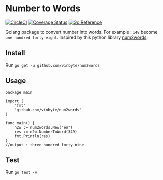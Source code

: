 # Number to Words

[![CircleCI](https://circleci.com/gh/vinbyte/num2words.svg?style=svg)](https://circleci.com/gh/circleci/circleci-docs) [![Coverage Status](https://coveralls.io/repos/github/vinbyte/num2words/badge.svg?branch=main)](https://coveralls.io/github/vinbyte/num2words?branch=main) [![Go Reference](https://pkg.go.dev/badge/github.com/vinbyte/num2words.svg)](https://pkg.go.dev/github.com/vinbyte/num2words)

Golang package to convert number into words. For example : `148` become `one hundred forty-eight`. Inspired by this python library [num2words](https://github.com/savoirfairelinux/num2words).

## Install

Run `go get -u github.com/vinbyte/num2words`

## Usage

```
package main

import (
	"fmt"
	"github.com/vinbyte/num2words"
)

func main() {
	n2w := num2words.New("en")
	res := n2w.NumberToWord(349)
	fmt.Println(res)
}
//output : three hundred forty-nine
```

## Test

Run `go test -v`
